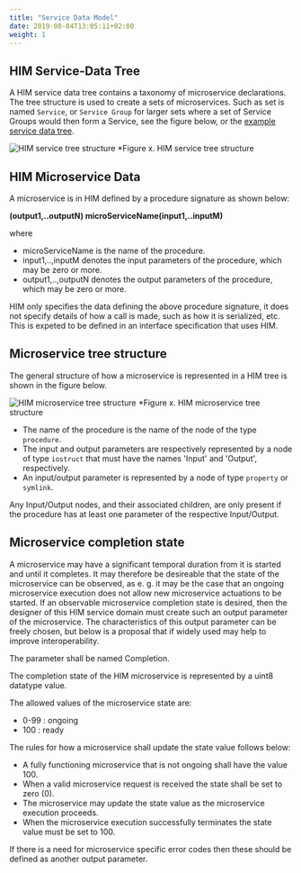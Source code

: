 ```yaml
---
title: "Service Data Model"
date: 2019-08-04T13:05:11+02:00
weight: 1
---
```


## HIM Service-Data Tree
A HIM service data tree contains a taxonomy of microservice declarations.
The tree structure is used to create a sets of microservices.
Such as set is named `Service`, or `Service Group` for larger sets where a set of Service Groups would then form a Service,
see the figure below, or the [example service data tree](https://github.com/COVESA/hierarchical_information_model/blob/master/examples/HIM_Service.v1.0.0.him).

![HIM service tree structure](/hierarchical_information_model/images/service_tree_structure.png?width=50pc)
*Figure x. HIM service tree structure

## HIM Microservice Data
A microservice is in HIM defined by a procedure signature as shown below:

**(output1,..outputN) microServiceName(input1,..inputM)**

where
- microServiceName is the name of the procedure.
- input1,..,inputM denotes the input parameters of the procedure, which may be zero or more.
- output1,..,outputN denotes the output parameters of the procedure, which may be zero or more.

HIM only specifies the data defining the above procedure signature, it does not specify details of how a call is made, such as how it is serialized, etc.
This is expeted to be defined in an interface specification that uses HIM.

## Microservice tree structure

The general structure of how a microservice is represented in a HIM tree is shown in the figure below.

![HIM microservice tree structure](/hierarchical_information_model/images/microservice_tree_structure.png?width=50pc)
*Figure x. HIM microservice tree structure

- The name of the procedure is the name of the node of the type `procedure`.
- The input and output parameters are respectively represented by a  node of type `iostruct` that must have the names 'Input' and 'Output', respectively.
- An input/output parameter is represented by a node of type `property` or `symlink`.

Any Input/Output nodes, and their associated children, are only present if the procedure has at least one parameter of the respective Input/Output.

## Microservice completion state

A microservice may have a significant temporal duration from it is started and until it completes.
It may therefore be desireable that the state of the microservice can be observed,
as e. g. it may be the case that an ongoing microservice execution does not allow new microservice actuations to be started.
If an observable microservice completion state is desired, then the designer of this HIM service domain must create such an output parameter of the microservice.
The characteristics of this output parameter can be freely chosen, but below is a proposal that if widely used may help to improve interoperability.

The parameter shall be named Completion.

The completion state of the HIM microservice is represented by a uint8 datatype value.

The allowed values of the microservice state are:
- 0-99 : ongoing
- 100 : ready

The rules for how a microservice shall update the state value follows below:

- A fully functioning microservice that is not ongoing shall have the value 100.
- When a valid microservice request is received the state shall be set to zero (0).
- The microservice may update the state value as the microservice execution proceeds.
- When the microservice execution successfully terminates the state value must be set to 100.

If there is a need for microservice specific error codes then these should be defined as another output parameter.
